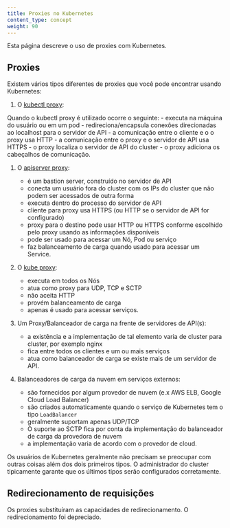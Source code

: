 ```yaml
---
title: Proxies no Kubernetes
content_type: concept
weight: 90
---
```


<!-- overview -->
Esta página descreve o uso de proxies com Kubernetes. 


<!-- body -->

## Proxies
Existem vários tipos diferentes de proxies que você pode encontrar usando Kubernetes:


1.  O [kubectl proxy](/docs/tasks/access-application-cluster/access-cluster/#directly-accessing-the-rest-api):

  Quando o kubectl proxy é utilizado ocorre o seguinte: 
    - executa na máquina do usuário ou em um pod
    - redireciona/encapsula conexões direcionadas ao localhost para o servidor de API
    - a comunicação entre o cliente e o o proxy usa HTTP 
    - a comunicação entre o proxy e o servidor de API usa HTTPS 
    - o proxy localiza o servidor de API do cluster
    - o proxy adiciona os cabeçalhos de comunicação.

1.  O [apiserver proxy](/docs/tasks/access-application-cluster/access-cluster/#discovering-builtin-services):

    - é um bastion server, construído no servidor de API
    - conecta um usuário fora do cluster com os IPs do cluster que não podem ser acessados de outra forma
    - executa dentro do processo do servidor de API
    - cliente para proxy usa HTTPS (ou HTTP se o servidor de API for configurado)
    - proxy para o destino pode usar HTTP ou HTTPS conforme escolhido pelo proxy usando as informações disponíveis
    - pode ser usado para acessar um Nó, Pod ou serviço
    - faz balanceamento de carga quando usado para acessar um Service.

1.  O [kube proxy](/docs/concepts/services-networking/service/#ips-and-vips):

    - executa em todos os Nós 
    - atua como proxy para UDP, TCP e SCTP
    - não aceita HTTP
    - provém balanceamento de carga
    - apenas é usado para acessar serviços.

1.  Um Proxy/Balanceador de carga na frente de servidores de API(s):

    - a existência e a implementação de tal elemento varia de cluster para cluster, por exemplo nginx
    - fica entre todos os clientes e um ou mais serviços
    - atua como balanceador de carga se existe mais de um servidor de API. 


1.  Balanceadores de carga da nuvem em serviços externos: 
    - são fornecidos por algum provedor de nuvem (e.x AWS ELB, Google Cloud Load Balancer)
    - são criados automaticamente quando o serviço de Kubernetes tem o tipo `LoadBalancer`
    - geralmente suportam apenas UDP/TCP 
    - O suporte ao SCTP fica por conta da implementação do balanceador de carga da provedora de nuvem
    - a implementação varia de acordo com o provedor de cloud.

Os usuários de Kubernetes geralmente não precisam se preocupar com outras coisas além dos dois primeiros tipos. O 
administrador do cluster tipicamente garante que os últimos tipos serão configurados corretamente. 



## Redirecionamento de requisições

Os proxies substituíram as capacidades de redirecionamento. O redirecionamento foi depreciado.
